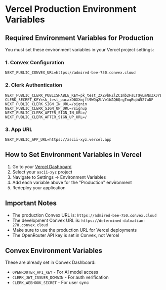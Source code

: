 # Vercel Production Environment Variables

## Required Environment Variables for Production

You must set these environment variables in your Vercel project settings:

### 1. Convex Configuration
```
NEXT_PUBLIC_CONVEX_URL=https://admired-bee-750.convex.cloud
```

### 2. Clerk Authentication
```
NEXT_PUBLIC_CLERK_PUBLISHABLE_KEY=pk_test_ZXZvbHZlZC1mb2FsLTQyLmNsZXJrLmFjY291bnRzLmRldiQ
CLERK_SECRET_KEY=sk_test_pacaxD0XXmjfl9WQq2LVe1WAQ6QrgTmqEqbW527uDF
NEXT_PUBLIC_CLERK_SIGN_IN_URL=/signin
NEXT_PUBLIC_CLERK_SIGN_UP_URL=/signup
NEXT_PUBLIC_CLERK_AFTER_SIGN_IN_URL=/
NEXT_PUBLIC_CLERK_AFTER_SIGN_UP_URL=/
```

### 3. App URL
```
NEXT_PUBLIC_APP_URL=https://ascii-xyz.vercel.app
```

## How to Set Environment Variables in Vercel

1. Go to your [Vercel Dashboard](https://vercel.com/dashboard)
2. Select your `ascii-xyz` project
3. Navigate to Settings → Environment Variables
4. Add each variable above for the "Production" environment
5. Redeploy your application

## Important Notes

- The production Convex URL is: `https://admired-bee-750.convex.cloud`
- The development Convex URL is: `https://determined-dalmatian-278.convex.cloud`
- Make sure to use the production URL for Vercel deployments
- The OpenRouter API key is set in Convex, not Vercel

## Convex Environment Variables

These are already set in Convex Dashboard:
- `OPENROUTER_API_KEY` - For AI model access
- `CLERK_JWT_ISSUER_DOMAIN` - For auth verification
- `CLERK_WEBHOOK_SECRET` - For user sync